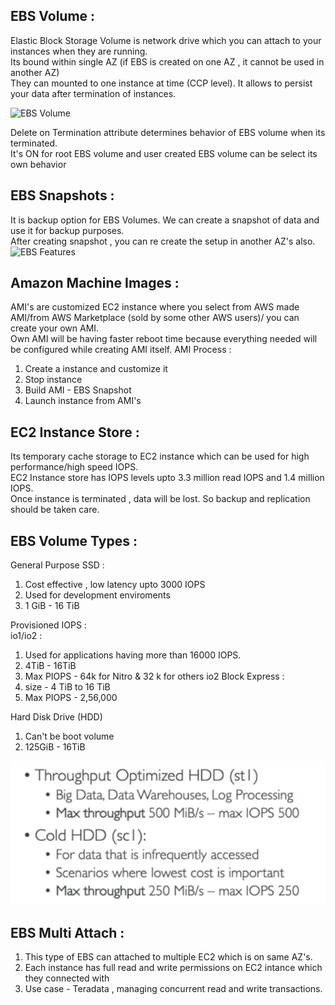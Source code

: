 ## EBS Volume :
  Elastic Block Storage Volume is network drive which you can attach to your instances when they are running.<br>
  Its bound within single AZ (if EBS is created on one AZ , it cannot be used in another AZ)<br>
  They can mounted to one instance at time (CCP level). It allows to persist your data after termination of instances.<br>

![EBS Volume]()

Delete on Termination attribute determines behavior of EBS volume when its terminated.<br>
It's ON for root EBS volume and user created EBS volume can be select its own behavior<br> 

## EBS Snapshots :
It is backup option for EBS Volumes. We can create a snapshot of data and use it for backup purposes.<br>
After creating snapshot , you can re create the setup in another AZ's also.<br>
![EBS Features]()

## Amazon Machine Images :
AMI's are customized EC2 instance where you select from AWS made AMI/from AWS Marketplace (sold by some other AWS users)/ you can create your own AMI.<br>
Own AMI will be having faster reboot time because everything needed will be configured while creating AMI itself.
AMI Process :
1. Create a instance and customize it
2. Stop instance
3. Build AMI - EBS Snapshot
4. Launch instance from AMI's

## EC2 Instance Store :
Its temporary cache storage to EC2 instance which can be used for high performance/high speed IOPS.<br>
EC2 Instance store has IOPS levels upto 3.3 million read IOPS and 1.4 million IOPS.<br>
Once instance is terminated , data will be lost. So backup and replication should be taken care.<br>

## EBS Volume Types :
General Purpose SSD :
1. Cost effective , low latency upto 3000 IOPS
2. Used for development enviroments
3. 1 GiB - 16 TiB

Provisioned IOPS :<br>
io1/io2 : 
1. Used for applications having more than 16000 IOPS.
2. 4TiB - 16TiB
3. Max PIOPS - 64k for Nitro & 32 k for others
io2 Block Express :
1. size - 4 TiB to 16 TiB
2. Max PIOPS - 2,56,000

Hard Disk Drive (HDD)
1. Can't be boot volume
2. 125GiB - 16TiB
   
![EBS - HDD](https://github.com/arjun1131/AWS-SAA-C-03-Notes/blob/main/AWS%20Images/EBS%20-%20HDD.png)

## EBS  Multi Attach :
1. This type of EBS can attached to multiple EC2 which is on same AZ's.
2. Each instance has full read and write permissions on EC2 intance which they connected with
3. Use case - Teradata , managing concurrent read and write transactions.

